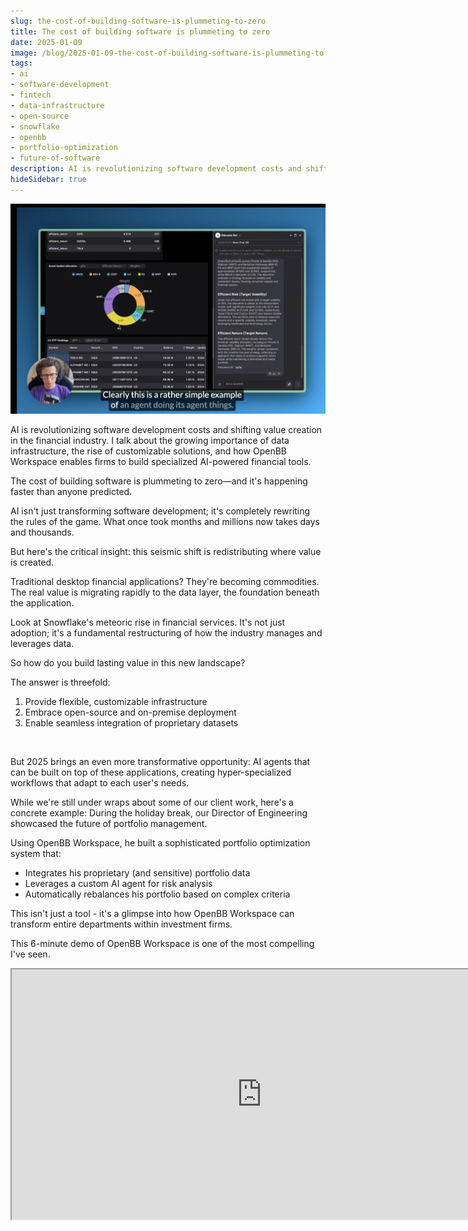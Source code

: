 ```yaml
---
slug: the-cost-of-building-software-is-plummeting-to-zero
title: The cost of building software is plummeting to zero
date: 2025-01-09
image: /blog/2025-01-09-the-cost-of-building-software-is-plummeting-to-zero
tags:
- ai
- software-development
- fintech
- data-infrastructure
- open-source
- snowflake
- openbb
- portfolio-optimization
- future-of-software
description: AI is revolutionizing software development costs and shifting value creation in the financial industry. I talk about the growing importance of data infrastructure, the rise of customizable solutions, and how OpenBB Workspace enables firms to build specialized AI-powered financial tools.
hideSidebar: true
---
```




<p align="center">
    <img width="900" src="/blog/2025-01-09-the-cost-of-building-software-is-plummeting-to-zero.png" />
</p>

AI is revolutionizing software development costs and shifting value creation in the financial industry. I talk about the growing importance of data infrastructure, the rise of customizable solutions, and how OpenBB Workspace enables firms to build specialized AI-powered financial tools.

<!-- truncate -->

The cost of building software is plummeting to zero—and it's happening faster than anyone predicted.

AI isn't just transforming software development; it's completely rewriting the rules of the game. What once took months and millions now takes days and thousands.

But here's the critical insight: this seismic shift is redistributing where value is created.

Traditional desktop financial applications? They're becoming commodities. The real value is migrating rapidly to the data layer, the foundation beneath the application.

Look at Snowflake's meteoric rise in financial services. It's not just adoption; it's a fundamental restructuring of how the industry manages and leverages data.

So how do you build lasting value in this new landscape?

The answer is threefold:

1. Provide flexible, customizable infrastructure
2. Embrace open-source and on-premise deployment
3. Enable seamless integration of proprietary datasets

<br />

But 2025 brings an even more transformative opportunity: AI agents that can be built on top of these applications, creating hyper-specialized workflows that adapt to each user's needs.

While we're still under wraps about some of our client work, here's a concrete example: During the holiday break, our Director of Engineering showcased the future of portfolio management.

Using OpenBB Workspace, he built a sophisticated portfolio optimization system that:

- Integrates his proprietary (and sensitive) portfolio data
- Leverages a custom AI agent for risk analysis
- Automatically rebalances his portfolio based on complex criteria

This isn't just a tool - it's a glimpse into how OpenBB Workspace can transform entire departments within investment firms.

This 6-minute demo of OpenBB Workspace is one of the most compelling I've seen.

<div className="flex place-items-center justify-center items-center rounded-sm mx-auto">
    <iframe
        src="https://www.youtube.com/embed/K80ayaZYyk4?si=IA9sNtq2figh1k5m"
        width="800"
        height="400"
    />
</div>

<br />

The future of financial software is here.
